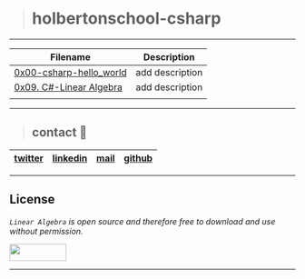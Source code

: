 > # holbertonschool-csharp
---
| **Filename** | **Description** |
|---|---|
| [0x00-csharp-hello_world]() | add description  |
| [0x09. C#-Linear Algebra](./https://github.com/ricardo1470/holbertonschool-csharp/tree/master/0x09-csharp-linear_algebra) | add description  |
|  |   |

---
> ## contact 💬

| [twitter](https://twitter.com/RICARDO1470) | [linkedin](https://www.linkedin.com/in/ricardo-alfonso-camayo/) | [mail](1466@holbertonschool.com) | [github](https://github.com/ricardo1470/README/blob/master/README.md) |
|---|---|---|---|

---

## License
*`Linear Algebra` is open source and therefore free to download and use without permission.*

<a href="url"><img src="https://www.holbertonschool.com/holberton-logo.png" align="middle" width="100" height="30"></a>

---